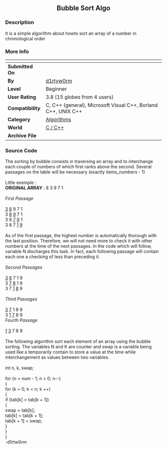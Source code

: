 ﻿<div align="center">

## Bubble Sort Algo


</div>

### Description

It is a simple algorithm about howto sort an array of a number in chronological order
 
### More Info
 


<span>             |<span>
---                |---
**Submitted On**   |
**By**             |[d1rtyw0rm](https://github.com/Planet-Source-Code/PSCIndex/blob/master/ByAuthor/d1rtyw0rm.md)
**Level**          |Beginner
**User Rating**    |3.8 (15 globes from 4 users)
**Compatibility**  |C, C\+\+ \(general\), Microsoft Visual C\+\+, Borland C\+\+, UNIX C\+\+
**Category**       |[Algorithms](https://github.com/Planet-Source-Code/PSCIndex/blob/master/ByCategory/algorithms__3-29.md)
**World**          |[C / C\+\+](https://github.com/Planet-Source-Code/PSCIndex/blob/master/ByWorld/c-c.md)
**Archive File**   |[](https://github.com/Planet-Source-Code/d1rtyw0rm-bubble-sort-algo__3-4627/archive/master.zip)





### Source Code

<link rel="stylesheet" href="http://205.151.63.123/d1rtyw0rm/style.css" type="text/css">
The sorting by bubble consists in traversing an array and to interchange each couple of numbers of which first ranks above the second. Several passages on the table will be necessary (exactly items_numbers - 1)<BR><BR>
Little exemple : <BR>
<B>ORIGINAL ARRAY</B> : 8 3 9 7 1<BR><BR>
<I>First Passage</I><BR><BR>
<U>3</U> <U>8</U> 9 7 1<BR>
3 <U>8</U> <U>9</U> 7 1<BR>
3 8 <U>7</U> <U>9</U> 1<BR>
3 8 7 <U>1</U> <U>9</U><BR><BR>
As of the first passage, the highest number is automatically thorough with the last position. Therefore, we will not need more to check it with other numbers at the time of the next passages. In the code which will follow, variable N discharges this task. In fact, each following passage will contain each one a checking of less than preceding it.<BR><BR>
<I>Second Passages</I><BR><BR>
<U>3</U> <U>8</U> 7 1 9<BR>
3 <U>7</U> <U>8</U> 1 9<BR>
3 7 <U>1</U> <U>8</U> 9<BR><BR>
<I>Third Passages</I><BR><BR>
<U>3</U> <U>7</U> 1 8 9<BR>
3 <U>1</U> <U>7</U> 8 9<BR>
<I>Fourth Passage</I><BR><BR>
<U>1</U> <U>3</U> 7 8 9<BR><BR>
The following algorithm sort each element of an array using the bubble sorting. The variables N and K are counter and swap is a variable being used like a temporarily contain to store a value at the time while interchangement as values between two variables.<BR><BR>
int n, k, swap;<BR><BR>
for (n = num - 1; n > 0; n--)<BR>
{<BR>
 for (k = 0; k < n; k ++)<BR>
 {<BR>
 if (tab[k] > tab[k + 1])<BR>
 {<BR>
  swap = tab[k];<BR>
  tab[k] = tab[k + 1];<BR>
  tab[k + 1] = swap;<BR>
 }<BR>
}<BR>
}<BR>
-d1rtw0rm

